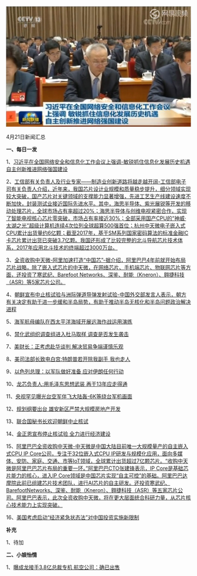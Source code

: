 ![04_21](.\04_21.jpg)

4月21日新闻汇总

**一、每日一发**

1、[习近平在全国网络安全和信息化工作会议上强调-敏锐抓住信息化发展历史机遇 自主创新推进网络强国建设](http://paper.people.com.cn/rmrb/html/2018-04/22/nw.D110000renmrb_20180422_1-01.htm)

2、[工信部有关负责人及行业专家——制造业创新道路将越走越开阔-工信部电子司有关负责人介绍，近年来，我国芯片设计业规模和质量稳步提升，细分领域实现较大突破，国产芯片对关键领域的支撑能力显著增强，先进工艺生产线建设速度不断加快，封装测试业接近国际先进水平。其中，海思半导体、紫光展锐等开发的移动处理芯片，全球市场占有率超过20%；海思半导体与创维电视紧密合作，实现了智能电视核心芯片零突破，市场占有率接近30%；全部采用国产CPU的“神威·太湖之光”超级计算机连续4次位列全球超算500强首位；杭州中天微电子嵌入式CPU累计出货量约6亿颗；截至2017年，基于SM系列国家密码算法的标准金融IC卡芯片累计出货已突破3.7亿颗。我国还形成了比较完整的北斗导航芯片技术体系，2017年应用北斗技术的终端超过3000万台。](http://paper.people.com.cn/rmrb/html/2018-04/22/nw.D110000renmrb_20180422_2-02.htm)

3、[全资收购中天微-阿里加速打造“中国芯”-据介绍，阿里巴巴4年前就开始布局芯片战略，除了嵌入式芯片的中天微，在网络芯片、手机端芯片、物联网芯片等方面，还投资了寒武纪、Barefoot Networks、深鉴、耐能（Kneron）、翱捷科技（ASR）等5家芯片公司。](http://paper.people.com.cn/rmrb/html/2018-04/22/nw.D110000renmrb_20180422_6-02.htm)

4、[朝鲜宣布中止核试验与洲际弹道导弹发射试验-中国外交部发言人表示，朝方有关决定有助于进一步缓和半岛局势，有助于推动半岛无核化和半岛问题政治解决进程](http://paper.people.com.cn/rmrb/html/2018-04/22/nw.D110000renmrb_20180422_1-03.htm)

5、[海军航母编队在西太平洋海域开展远海作战运用演练](http://paper.people.com.cn/rmrb/html/2018-04/22/nw.D110000renmrb_20180422_3-04.htm)

6、[禁化武组织调查组进入杜马取样 调查是否发生袭击](http://news.163.com/18/0422/05/DFVNKJPJ0001875O.html)

7、[美财长：正考虑赴华谈判 解决贸易争端谨慎乐观](http://news.163.com/18/0422/06/DFVO9SFD0001875O.html)

8、[美司法部长致电白宫:特朗普若开除我副手 我也走人](http://news.163.com/18/0421/15/DFU7RC1Q0001899N.html)

9、[以色列总理：以军队做好准备 应对伊朗任何行动](http://news.163.com/18/0421/12/DFTSBVQC0001875O.html)

10、[龙芯负责人:用毛泽东思想武装 再干13年应走得通](http://news.163.com/18/0421/17/DFUC60OP0001875N.html)

11、[央视罕见曝光台空军伴飞大陆轰-6K等绕台军机画面](http://www.zaobao.com/realtime/china/story20180421-852647)

12、[规划纲要出台 雄安新区严禁大规模房地产开发](http://www.zaobao.com/news/china/story20180421-852513)

13、[联合国秘书长欢迎朝鲜中止核试](http://www.zaobao.com/realtime/world/story20180421-852728)

14、[金正恩宣布停止核试验 全力进行经济建设](http://www.zaobao.com/news/world/story20180422-852769)

15、[阿里巴巴全资收购中天微-中天微是中国大陆目前唯一大规模量产的自主嵌入式CPU IP Core公司，专注于32位嵌入式CPU IP研发与规模化应用，面向多媒体、安防、家庭、交通、市等IoT领域，全球累计出货超过7亿颗芯片。“收购中天微是阿里巴巴芯片布局的重要一环。”阿里巴巴CTO张建锋表示，IP Core是基础芯片能力的核心，进入IP Core领域是中国芯片实现“自主可控”的基础。阿里巴巴达摩院此前已组建芯片技术团队，进行AI芯片的自主研发。还投资寒武纪、BarefootNetworks、深鉴、耐能（Kneron）、翱捷科技（ASR）等五家芯片公司。阿里巴巴表示，此次全资收购中天微，将在更大层面统合科研力量，从芯片核心技术能力上实现突破。](http://www.zaobao.com/news/china/story20180422-852761)

16、[美国考虑启动“经济紧急状态法”对中国投资实施新限制](http://www.ftchinese.com/story/001077248)



**补充**

1、待加



**二、小娱怡情**

1、[曝成龙接手3.8亿总裁专机 航空公司：确已出售](http://news.67.com/hongse/2018/04/21/915500.html)